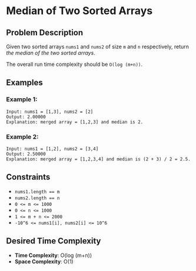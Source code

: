 # Median of Two Sorted Arrays

## Problem Description

Given two sorted arrays `nums1` and `nums2` of size `m` and `n` respectively, return _the median of the two sorted arrays_.

The overall run time complexity should be `O(log (m+n))`.

## Examples

### Example 1:

```
Input: nums1 = [1,3], nums2 = [2]
Output: 2.00000
Explanation: merged array = [1,2,3] and median is 2.
```

### Example 2:

```
Input: nums1 = [1,2], nums2 = [3,4]
Output: 2.50000
Explanation: merged array = [1,2,3,4] and median is (2 + 3) / 2 = 2.5.
```

## Constraints

- `nums1.length == m`
- `nums2.length == n`
- `0 <= m <= 1000`
- `0 <= n <= 1000`
- `1 <= m + n <= 2000`
- `-10^6 <= nums1[i], nums2[i] <= 10^6`

## Desired Time Complexity

- **Time Complexity**: O(log (m+n))
- **Space Complexity**: O(1)
